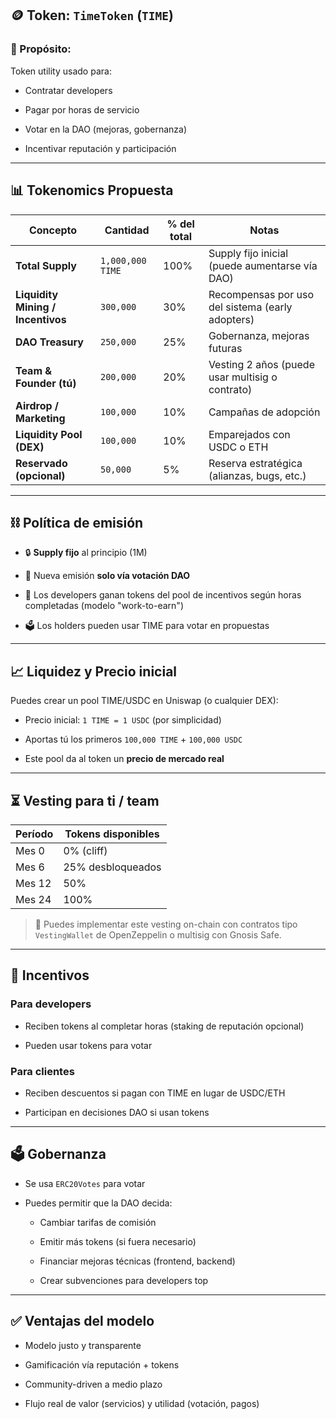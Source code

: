 ## 🪙 Token: `TimeToken` (`TIME`)

### 🎯 Propósito:

Token utility usado para:

- Contratar developers
    
- Pagar por horas de servicio
    
- Votar en la DAO (mejoras, gobernanza)
    
- Incentivar reputación y participación
    

---

## 📊 Tokenomics Propuesta

|**Concepto**|**Cantidad**|**% del total**|**Notas**|
|---|---|---|---|
|**Total Supply**|`1,000,000 TIME`|100%|Supply fijo inicial (puede aumentarse vía DAO)|
|**Liquidity Mining / Incentivos**|`300,000`|30%|Recompensas por uso del sistema (early adopters)|
|**DAO Treasury**|`250,000`|25%|Gobernanza, mejoras futuras|
|**Team & Founder (tú)**|`200,000`|20%|Vesting 2 años (puede usar multisig o contrato)|
|**Airdrop / Marketing**|`100,000`|10%|Campañas de adopción|
|**Liquidity Pool (DEX)**|`100,000`|10%|Emparejados con USDC o ETH|
|**Reservado (opcional)**|`50,000`|5%|Reserva estratégica (alianzas, bugs, etc.)|

---

## ⛓️ Política de emisión

- 🔒 **Supply fijo** al principio (1M)
    
- 🧠 Nueva emisión **solo vía votación DAO**
    
- 🧰 Los developers ganan tokens del pool de incentivos según horas completadas (modelo "work-to-earn")
    
- 🗳️ Los holders pueden usar TIME para votar en propuestas
    

---

## 📈 Liquidez y Precio inicial

Puedes crear un pool TIME/USDC en Uniswap (o cualquier DEX):

- Precio inicial: `1 TIME = 1 USDC` (por simplicidad)
    
- Aportas tú los primeros `100,000 TIME` + `100,000 USDC`
    
- Este pool da al token un **precio de mercado real**
    

---

## ⏳ Vesting para ti / team

|Período|Tokens disponibles|
|---|---|
|Mes 0|0% (cliff)|
|Mes 6|25% desbloqueados|
|Mes 12|50%|
|Mes 24|100%|

> 🔐 Puedes implementar este vesting on-chain con contratos tipo `VestingWallet` de OpenZeppelin o multisig con Gnosis Safe.

---

## 🧠 Incentivos

### Para developers

- Reciben tokens al completar horas (staking de reputación opcional)
    
- Pueden usar tokens para votar
    

### Para clientes

- Reciben descuentos si pagan con TIME en lugar de USDC/ETH
    
- Participan en decisiones DAO si usan tokens
    

---

## 🗳️ Gobernanza

- Se usa `ERC20Votes` para votar
    
- Puedes permitir que la DAO decida:
    
    - Cambiar tarifas de comisión
        
    - Emitir más tokens (si fuera necesario)
        
    - Financiar mejoras técnicas (frontend, backend)
        
    - Crear subvenciones para developers top
        

---

## ✅ Ventajas del modelo

- Modelo justo y transparente
    
- Gamificación vía reputación + tokens
    
- Community-driven a medio plazo
    
- Flujo real de valor (servicios) y utilidad (votación, pagos)